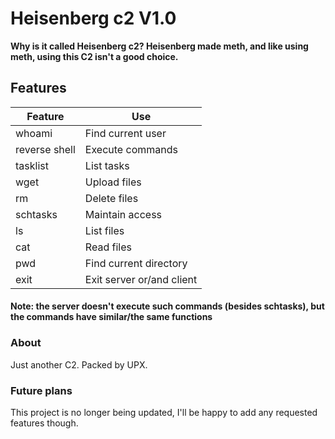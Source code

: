 # Heisenberg c2 V1.0
**Why is it called Heisenberg c2? Heisenberg made meth, and like using meth, using this C2 isn't a good choice.**
 
## Features
|Feature|Use|
|----|-----|
|whoami|Find current user|
|reverse shell|Execute commands|
|tasklist|List tasks|
|wget|Upload files|
|rm|Delete files|
|schtasks|Maintain access|
|ls|List files|
|cat|Read files|
|pwd|Find current directory|
|exit|Exit server or/and client|
#### Note: the server doesn't execute such commands (besides schtasks), but the commands have similar/the same functions
### About
Just another C2. Packed by UPX.
### Future plans
This project is no longer being updated, I'll be happy to add any requested features though. 
